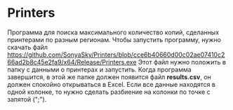 # Printers
 Программа для поиска максимального количество копий, сделанных принтерами по разным регионам.
 Чтобы запустить программу, нужно скачать файл https://github.com/SonyaSky/Printers/blob/cce6b40660d00c02ae07410c266ad2b8c45e2fa9/x64/Release/Printers.exe
Этот файл нужно положить в папку с данными о принтерах и запустить. Когда программа завершится, в этой же папке должен появится файл **results.csv**, он должен спокойно открываться в Excel. Если все данные находятся в одной колонке, то нужно сделать разбиение на колонки по точке с запятой (";"). 

